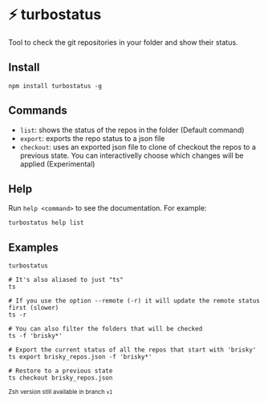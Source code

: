 # ⚡️ turbostatus
Tool to check the git repositories in your folder and show their status.

## Install

```command
npm install turbostatus -g
```

## Commands

* `list`: shows the status of the repos in the folder (Default command)
* `export`: exports the repo status to a json file
* `checkout`: uses an exported json file to clone of checkout the repos to a previous state. You can interactivelly choose which changes will be applied (Experimental)

## Help

Run `help <command>` to see the documentation. For example:

```console
turbostatus help list
```
## Examples

```console
turbostatus

# It's also aliased to just "ts"
ts

# If you use the option --remote (-r) it will update the remote status first (slower)
ts -r

# You can also filter the folders that will be checked
ts -f 'brisky*'

# Export the current status of all the repos that start with 'brisky'
ts export brisky_repos.json -f 'brisky*'

# Restore to a previous state
ts checkout brisky_repos.json
```

<sub>Zsh version still available in branch `v1`</sub>
